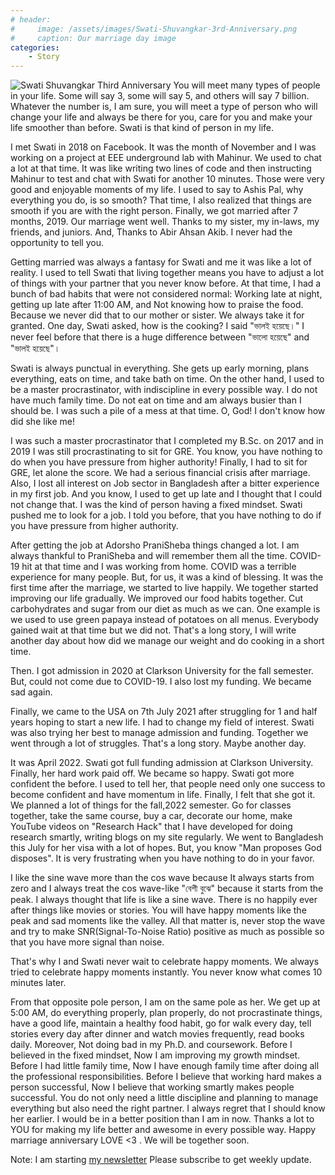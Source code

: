 ```yaml
---
# header:
#     image: /assets/images/Swati-Shuvangkar-3rd-Anniversary.png
#     caption: Our marriage day image
categories: 
    - Story
---
```



![Swati Shuvangkar Third Anniversary](/assets/images/Swati-Shuvangkar-3rd-Anniversary.png)
You will meet many types of people in your life. Some will say 3, some will say 5, and others will say 7 billion. Whatever the number is, I am sure, you will meet a type of person who will change your life and always be there for you, care for you and make your life smoother than before. Swati is that kind of person in my life.

I met Swati in 2018 on Facebook. It was the month of November and I was working on a project at EEE underground lab with Mahinur. We used to chat a lot at that time. It was like writing two lines of code and then instructing Mahinur to test and chat with Swati for another 10 minutes. Those were very good and enjoyable moments of my life. I used to say to Ashis Pal, why everything you do, is so smooth? That time, I also realized that things are smooth if you are with the right person. Finally, we got married after 7 months, 2019. Our marriage went well. Thanks to my sister, my in-laws, my friends, and juniors. And, Thanks to Abir Ahsan Akib. I never had the opportunity to tell you.

Getting married was always a fantasy for Swati and me it was like a lot of reality. I used to tell Swati that living together means you have to adjust a lot of things with your partner that you never know before. At that time, I had a bunch of bad habits that were not considered normal: Working late at night, getting up late after 11:00 AM, and Not knowing how to praise the food. Because we never did that to our mother or sister. We always take it for granted. One day, Swati asked, how is the cooking? I said "ভালই হয়েছে।" I never feel before that there is a huge difference between "ভালো হয়েছে" and "ভালই হয়েছে"।

Swati is always punctual in everything. She gets up early morning, plans everything, eats on time, and take bath on time. On the other hand, I used to be a master procrastinator, with indiscipline in every possible way. I do not have much family time. Do not eat on time and am always busier than I should be. I was such a pile of a mess at that time. O, God! I don't know how did she like me!

I was such a master procrastinator that I completed my B.Sc. on 2017 and in 2019 I was still procrastinating to sit for GRE. You know, you have nothing to do when you have pressure from higher authority! Finally, I had to sit for GRE, let alone the score. We had a serious financial crisis after marriage. Also, I lost all interest on Job sector in Bangladesh after a bitter experience in my first job. And you know, I used to get up late and I thought that I could not change that. I was the kind of person having a fixed mindset. Swati pushed me to look for a job. I told you before, that you have nothing to do if you have pressure from higher authority.

After getting the job at Adorsho PraniSheba things changed a lot. I am always thankful to PraniSheba and will remember them all the time. COVID-19 hit at that time and I was working from home. COVID was a terrible experience for many people. But, for us, it was a kind of blessing. It was the first time after the marriage, we started to live happily. We together started improving our life gradually. We improved our food habits together. Cut carbohydrates and sugar from our diet as much as we can. One example is we used to use green papaya instead of potatoes on all menus. Everybody gained wait at that time but we did not. That's a long story, I will write another day about how did we manage our weight and do cooking in a short time.

Then. I got admission in 2020 at Clarkson University for the fall semester. But, could not come due to COVID-19. I also lost my funding. We became sad again.

Finally, we came to the USA on 7th July 2021 after struggling for 1 and half years hoping to start a new life. I had to change my field of interest. Swati was also trying her best to manage admission and funding. Together we went through a lot of struggles. That's a long story. Maybe another day.

It was April 2022. Swati got full funding admission at Clarkson University. Finally, her hard work paid off. We became so happy. Swati got more confident the before. I used to tell her, that people need only one success to become confident and have momentum in life. Finally, I felt that she got it. We planned a lot of things for the fall,2022 semester. Go for classes together, take the same course, buy a car, decorate our home, make YouTube videos on "Research Hack" that I have developed for doing research smartly, writing blogs on my site regularly. We went to Bangladesh this July for her visa with a lot of hopes. But, you know "Man proposes God disposes". It is very frustrating when you have nothing to do in your favor.

I like the sine wave more than the cos wave because It always starts from zero and I always treat the cos wave-like "বেশী বুঝে" because it starts from the peak. I always thought that life is like a sine wave. There is no happily ever after things like movies or stories. You will have happy moments like the peak and sad moments like the valley. All that matter is, never stop the wave and try to make SNR(Signal-To-Noise Ratio) positive as much as possible so that you have more signal than noise.

That's why I and Swati never wait to celebrate happy moments. We always tried to celebrate happy moments instantly. You never know what comes 10 minutes later.

From that opposite pole person, I am on the same pole as her. We get up at 5:00 AM, do everything properly, plan properly, do not procrastinate things, have a good life, maintain a healthy food habit, go for walk every day, tell stories every day after dinner and watch movies frequently, read books daily. Moreover, Not doing bad in my Ph.D. and coursework. Before I believed in the fixed mindset, Now I am improving my growth mindset. Before I had little family time, Now I have enough family time after doing all the professional responsibilities. Before I believe that working hard makes a person successful, Now I believe that working smartly makes people successful. You do not only need a little discipline and planning to manage everything but also need the right partner. I always regret that I should know her earlier. I would be in a better position than I am in now. Thanks a lot to YOU for making my life better and awesome in every possible way. Happy marriage anniversary LOVE <3 . We will be together soon.

Note: 
I am starting [my newsletter](https://www.getrevue.co/profile/shuvangkar_das)
Please subscribe to get weekly update.